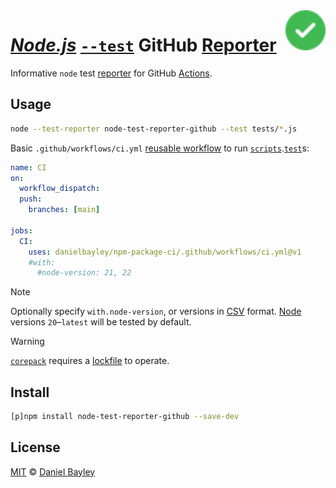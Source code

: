 <img alt="Check" src="octicons/check-circle-fill-16.svg" align="right" width="64vw">

_[Node.js]_ [`--test`] GitHub [Reporter]
========================================
Informative `node` test [reporter] for GitHub [Actions].

## Usage
~~~ sh
node --test-reporter node-test-reporter-github --test tests/*.js
~~~
Basic `.github/workflows/ci.yml` [reusable workflow] to run [`scripts`].[`test`]s:
~~~ yaml
name: CI
on:
  workflow_dispatch:
  push:
    branches: [main]

jobs:
  CI:
    uses: danielbayley/npm-package-ci/.github/workflows/ci.yml@v1
    #with:
      #node-version: 21, 22
~~~

> [!NOTE]
> Optionally specify `with.node-version`, or version*s* in [CSV] format.
> [Node][node.js] versions `20`–`latest` will be tested by default.

> [!WARNING]
> [`corepack`] requires a [lockfile] to operate.

## Install
~~~ sh
[p]npm install node-test-reporter-github --save-dev
~~~

License
-------
[MIT] © [Daniel Bayley]

[MIT]:                LICENSE.md
[Daniel Bayley]:      https://github.com/danielbayley

[node.js]:            https://nodejs.org
[`--test`]:           https://nodejs.org/api/test.html#running-tests-from-the-command-line
[reporter]:           https://nodejs.org/api/test.html#test-reporters
[`corepack`]:         https://nodejs.org/api/corepack.html

[lockfile]:           https://pnpm.io/git#lockfiles
[`scripts`]:          https://docs.npmjs.com/cli/using-npm/scripts
[`test`]:             https://docs.npmjs.com/cli/using-npm/scripts#npm-test

[actions]:            https://github.com/features/actions
[reusable workflow]:  https://docs.github.com/actions/using-workflows/reusing-workflows

[csv]:                https://wikipedia.org/wiki/Comma-separated_values
